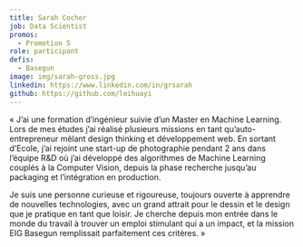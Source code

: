 ```yaml
---
title: Sarah Cocher
job: Data Scientist
promos:
  - Promotion 5
role: participant
defis:
  - Basegun
image: img/sarah-gross.jpg
linkedin: https://www.linkedin.com/in/grsarah
github: https://github.com/leihuayi
---
```

« J’ai une formation d’ingénieur suivie d’un Master en Machine Learning. Lors de mes études j’ai réalisé plusieurs missions en tant qu’auto-entrepreneur mêlant design thinking et développement web. En sortant d’Ecole, j’ai rejoint une start-up de photographie pendant 2 ans dans l’équipe R&D où j’ai développé des algorithmes de Machine Learning couplés à la Computer Vision, depuis la phase recherche jusqu’au packaging et l’intégration en production. 

Je suis une personne curieuse et rigoureuse, toujours ouverte à apprendre de nouvelles technologies, avec un grand attrait pour le dessin et le design que je pratique en tant que loisir. Je cherche depuis mon entrée dans le monde du travail à trouver un emploi stimulant qui a un impact, et la mission EIG Basegun remplissait parfaitement ces critères. »
